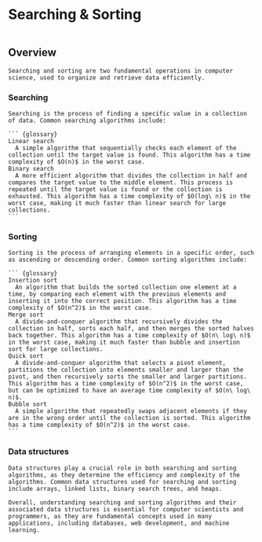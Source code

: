# Searching & Sorting

``` {dropdown} ![image](https://i.pinimg.com/originals/cb/54/4f/cb544f231bfd0a3cff03bccff19db271.jpg)
```

## Overview

``` {card}
Searching and sorting are two fundamental operations in computer science, used to organize and retrieve data efficiently.
```

### Searching

```` {card}
Searching is the process of finding a specific value in a collection of data. Common searching algorithms include:

``` {glossary}
Linear search
  A simple algorithm that sequentially checks each element of the collection until the target value is found. This algorithm has a time complexity of $O(n)$ in the worst case.
Binary search
  A more efficient algorithm that divides the collection in half and compares the target value to the middle element. This process is repeated until the target value is found or the collection is exhausted. This algorithm has a time complexity of $O(log\ n)$ in the worst case, making it much faster than linear search for large collections.
```
````

### Sorting

```` {card}
Sorting is the process of arranging elements in a specific order, such as ascending or descending order. Common sorting algorithms include:

``` {glossary}
Insertion sort
  An algorithm that builds the sorted collection one element at a time, by comparing each element with the previous elements and inserting it into the correct position. This algorithm has a time complexity of $O(n^2)$ in the worst case.
Merge sort
  A divide-and-conquer algorithm that recursively divides the collection in half, sorts each half, and then merges the sorted halves back together. This algorithm has a time complexity of $O(n\ log\ n)$ in the worst case, making it much faster than bubble and insertion sort for large collections.
Quick sort
  A divide-and-conquer algorithm that selects a pivot element, partitions the collection into elements smaller and larger than the pivot, and then recursively sorts the smaller and larger partitions. This algorithm has a time complexity of $O(n^2)$ in the worst case, but can be optimized to have an average time complexity of $O(n\ log\ n)$.
Bubble sort
  A simple algorithm that repeatedly swaps adjacent elements if they are in the wrong order until the collection is sorted. This algorithm has a time complexity of $O(n^2)$ in the worst case.
```
````

### Data structures

``` {card}
Data structures play a crucial role in both searching and sorting algorithms, as they determine the efficiency and complexity of the algorithms. Common data structures used for searching and sorting include arrays, linked lists, binary search trees, and heaps.

Overall, understanding searching and sorting algorithms and their associated data structures is essential for computer scientists and programmers, as they are fundamental concepts used in many applications, including databases, web development, and machine learning.
```